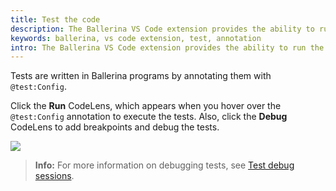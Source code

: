 ```yaml
---
title: Test the code
description: The Ballerina VS Code extension provides the ability to run the tests you have written in your Ballerina programs. 
keywords: ballerina, vs code extension, test, annotation
intro: The Ballerina VS Code extension provides the ability to run the tests you have written in your Ballerina programs.
---
```


Tests are written in Ballerina programs by annotating them with `@test:Config`. 

Click the **Run** CodeLens, which appears when you hover over the `@test:Config` annotation to execute the tests. Also, click the **Debug** CodeLens to add breakpoints and debug the tests.

<img src="/learn/images/vs-code-extension/test-the-code/write-tests.png" class="cInlineImage-full"/>

>**Info:** For more information on debugging tests, see [Test debug sessions](/learn/vs-code-extension/debug-the-code/debug-sessions/#test-debug-sessions).
